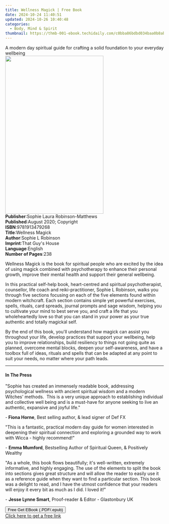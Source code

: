 ```yaml
---
title: Wellness Magick | Free Book
date: 2024-10-24 11:40:51
updated: 2024-10-26 10:40:48
categories:
  - Body, Mind & Spirit
thumbnail: https://thmb-001-ebook.techidaily.com/c0bba86bdbd034baa0b8ab0804985e0cbdadf20bdd0b3a054d059e49fec89419.jpg
---
```

<main id="book-container">
  <div class="flex flex-col">
    <div class="book-brief flex-1 py-6 px-4 sm:p-6 md:py-10 md:px-8">
      <!-- brief-->
      <div class="book-brief-main">
        A modern day spiritual guide for crafting a solid foundation to your
        everyday wellbeing
      </div>
    </div>
    <div
      class="book-meta-info flex-1 grid gap-4 col-start-1 col-end-3 row-start-1 sm:mb-6 sm:grid-cols-4 lg:gap-6 lg:col-start-2 lg:row-end-6 lg:row-span-6 lg:mb-0"
    >
      <div
        class="book-meta-info-left place-content-center mt-4 p-4 text-sm leading-6 col-start-2 col-span-2 dark:text-slate-400"
      >
        <img
          class="w-full h-500 object-cover rounded-lg sm:h-255 sm:col-span-2 lg:col-span-full"
          src="https://img-001-ebook.techidaily.com/d43081ce3cc34b3684c59d57cd3a7b2d699dab24dc299c69fc29c3dbbad7f1f0.jpg"
          alt=""
          width="312"
          height="500"
        />
      </div>
      <div
        class="book-meta-info-right mt-2 col-start-1 row-start-2 col-span-3 self-center"
      >
        <!-- meta data  -->
        <div class="flex flex-col px-4 md:px-8">
          <div class="flex-1">
            <strong>Publisher</strong>:<span class="px-2"
              >Sophie Laura Robinson-Matthews</span
            >
          </div>
          <div class="flex-1">
            <strong>Published</strong>:<span class="px-2"
              >August 2020; Copyright</span
            >
          </div>
          <div class="flex-1">
            <strong>ISBN</strong>:<span class="px-2">9781913479268</span>
          </div>
          <div class="flex-1">
            <strong>Title</strong>:<span class="px-2">Wellness Magick</span>
          </div>
          <div class="flex-1">
            <strong>Author</strong>:<span class="px-2">Sophie L Robinson</span>
          </div>
          <div class="flex-1">
            <strong>Imprint</strong>:<span class="px-2"
              >That Guy&#39;s House</span
            >
          </div>
          <div class="flex-1">
            <strong>Language</strong>:<span class="px-2">English</span>
          </div>
          <div class="flex-1">
            <strong>Number of Pages</strong>:<span class="px-2">238</span>
          </div>
        </div>
      </div>
    </div>
    <div class="book-description flex-1 py-6 px-4 sm:p-6 md:py-10 md:px-8">
      <div class="book-description-main">
        <div accordion-content="" id="description">
          <p>
            Wellness Magick is the book for spiritual people who are excited by
            the idea of using magick combined with psychotherapy to enhance
            their personal growth, improve their mental health and support their
            general wellbeing.
          </p>
          <p>
            In this practical self-help book, heart-centred and spiritual
            psychotherapist, counsellor, life coach and reiki-practitioner,
            Sophie L Robinson, walks you through five sections focusing on each
            of the five elements found within modern witchcraft. Each section
            contains simple yet powerful exercises, spells, rituals, card
            spreads, journal prompts and sage wisdom, helping you to cultivate
            your mind to best serve you, and craft a life that you
            wholeheartedly love so that you can stand in your power as your true
            authentic and totally magickal self.
          </p>
          <p>
            By the end of this book, you'll understand how magick can assist you
            throughout your life, develop practices that support your wellbeing,
            help you to improve relationships, build resiliency to things not
            going quite as planned, overcome mental blocks, deepen your
            self-awareness, and have a toolbox full of ideas, rituals and spells
            that can be adapted at any point to suit your needs, no matter where
            your path leads.
          </p>
        </div>
        <div class="accordion-fader"></div>
      </div>
    </div>
    <div class="book-excerpts flex-1 py-6 px-4 sm:p-6 md:py-10 md:px-8">
      <!-- excerpts-->
      <div class="book-excerpts-main">
        <hr />
        <h4 class="placeholder placeholder-heading">
          <span>In The Press</span>
        </h4>
        <p></p>
        <p>
          "Sophie has created an immensely readable book, addressing
          psychological wellness with ancient spiritual wisdom and a modern
          Witches' methods. &nbsp;This is a very unique approach to establishing
          individual and collective well being and is a must-have for anyone
          seeking to live an authentic, expansive and joyful life."
        </p>
        <p>
          -<strong>&nbsp;Fiona Horne</strong>, Best selling author, &amp; lead
          signer of Def FX
        </p>
        <p>
          "This is a fantastic, practical modern day guide for women interested
          in deepening their spiritual connection and exploring a grounded way
          to work with Wicca - highly recommend!"
        </p>
        <p>
          - <strong>Emma Mumford</strong>,&nbsp;Bestselling Author of Spiritual
          Queen, &amp; Positively Wealthy
        </p>
        <p>
          "As a whole, this book flows beautifully; it's well-written, extremely
          informative, and highly engaging. The use of the elements to split the
          book into sections gives great structure and will allow the reader to
          easily use it as a reference guide when they want to find a particular
          section. This book was a delight to read, and I have the utmost
          confidence that your readers will enjoy it every bit as much as I did.
          I loved it!"
        </p>
        <p>
          - <strong>Jesse Lynne Smart</strong>, Proof-reader &amp; Editor -
          Glastonbury UK
        </p>
        <p></p>
      </div>
    </div>
    <div
      class="book-about-author flex-1 py-6 px-4 sm:p-6 md:py-10 md:px-8"
    ></div>
    <div class="book-free-get flex-1 py-6 px-4 sm:p-6 md:py-10 md:px-8">
      <button
        id="btn-free-get"
        class="bg-blue-500 hover:bg-blue-700 text-white font-bold py-2 px-4 rounded"
      >
        Free Get EBook (.PDF/.epub)
      </button>
      <div id="countdown-display" class="px-2 text-lg mt-2"></div>
      <a
        id="free-link"
        class="hidden bg-blue-500 hover:bg-blue-700 text-white font-bold py-2 px-4 rounded"
        href="https://www.ebooks.com/en-us/book/210070646/wellness-magick/sophie-l-robinson/"
        target="_blank"
        >Click here to get a free link</a
      >
    </div>
    <script>
      let countdownTime = 0;
      let countdownInterval = null;
      document
        .getElementById('btn-free-get')
        .addEventListener('click', startCountdown);
      function startCountdown() {
        countdownTime = new Date().getTime() + 60000 * 3;
        countdownInterval = setInterval(updateCountdown, 1000);
        document.getElementById('btn-free-get').disabled = true;
        document
          .getElementById('btn-free-get')
          .classList.add('bg-gray-500', 'cursor-not-allowed');
      }
      function updateCountdown() {
        let currentTime = new Date().getTime();
        let timeLeft = countdownTime - currentTime;
        let secondsLeft = Math.floor(timeLeft / 1000);
        document.getElementById('countdown-display').innerHTML =
          `Remaining time: ${secondsLeft} seconds.`;
        if (secondsLeft <= 0) {
          clearInterval(countdownInterval);
          document.getElementById('btn-free-get').classList.add('hidden');
          document.getElementById('free-link').classList.remove('hidden');
          document.getElementById('countdown-display').innerHTML = '';
        }
      }
    </script>
  </div>
</main>
